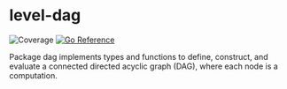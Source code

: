 # level-dag

![Coverage](https://img.shields.io/badge/Coverage-97.4%25-brightgreen)
[![Go Reference](https://pkg.go.dev/badge/github.com/sbward/level-dag.svg)](https://pkg.go.dev/github.com/sbward/level-dag)

Package dag implements types and functions to define, construct, and evaluate a connected directed acyclic graph (DAG), where each node is a computation.
